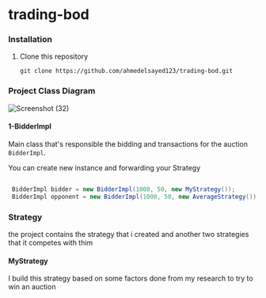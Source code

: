 # trading-bod
### Installation
1. Clone this repository
    ```commandline
    git clone https://github.com/ahmedelsayed123/trading-bod.git
    
### Project Class Diagram
![Screenshot (32)](https://user-images.githubusercontent.com/9481273/212879752-ece6bf8c-7f73-47dc-ad8d-1ab717204609.png)

#### 1-BidderImpl
Main class that's responsible the bidding and transactions for the auction `BidderImpl`. 

You can create new instance and forwarding your Strategy
```java

 BidderImpl bidder = new BidderImpl(1000, 50, new MyStrategy());
 BidderImpl opponent = new BidderImpl(1000, 50, new AverageStrategy());
```

### Strategy

the project contains the strategy that i created and another two strategies that it competes with thim

#### MyStrategy
 I build this strategy based on some factors done from my research to try to win an auction 
    
